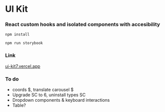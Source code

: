 # UI Kit

### React custom hooks and isolated components with accesibility

`npm install`

`npm run storybook`

### Link

[ui-kit7.vercel.app](https://ui-kit7.vercel.app/)

### To do

- coords $, translate carousel $
- Upgrade SC to 6, uninstall types SC
- Dropdown components & keyboard interactions
- Table?
